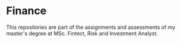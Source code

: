 # Finance

This repositories are part of the assignments and assessments of my master's degree at MSc. Fintect, Risk and Investment Analyst.
